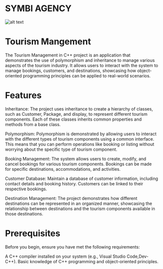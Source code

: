 <H1>SYMBI AGENCY</H1>

![alt text](https://wallpapercave.com/wp/wp5391569.jpg)
<H1>Tourism Mangement</H1>
The Tourism Management in C++ project is an application that demonstrates the use of polymorphism and inheritance to manage various aspects of the tourism industry. It allows users to interact with the system to manage bookings, customers, and destinations, showcasing how object-oriented programming principles can be applied to real-world scenarios.

<H1>Features</H1>
Inheritance: The project uses inheritance to create a hierarchy of classes, such as Customer, Package, and display, to represent different tourism components. Each of these classes inherits common properties and methods from a base class.

Polymorphism: Polymorphism is demonstrated by allowing users to interact with the different types of tourism components using a common interface. This means that you can perform operations like booking or listing without worrying about the specific type of tourism component.

Booking Management: The system allows users to create, modify, and cancel bookings for various tourism components. Bookings can be made for specific destinations, accommodations, and activities.

Customer Database: Maintain a database of customer information, including contact details and booking history. Customers can be linked to their respective bookings.

Destination Management: The project demonstrates how different destinations can be represented in an organized manner, showcasing the relationship between destinations and the tourism components available in those destinations.

<H1>Prerequisites</H1>
Before you begin, ensure you have met the following requirements:

A C++ compiler installed on your system (e.g., Visual Studio Code,Dev-C++).
Basic knowledge of C++ programming and object-oriented principles.
